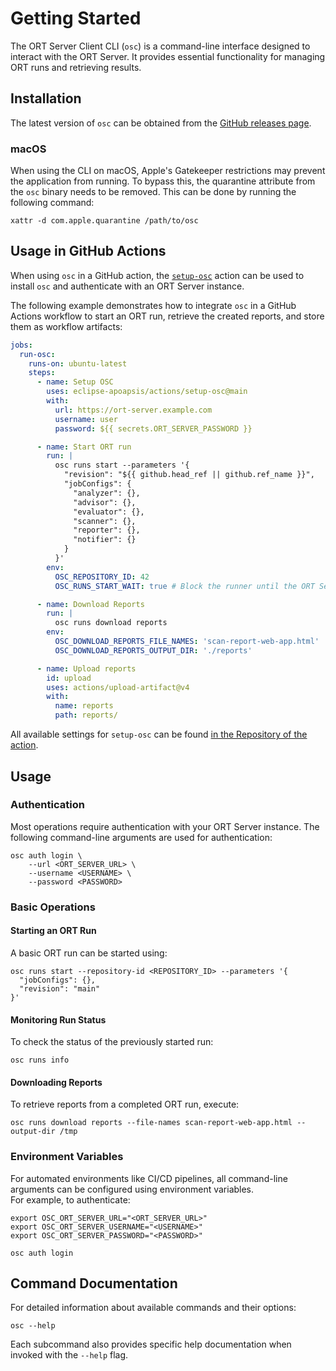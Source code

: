 # Getting Started

The ORT Server Client CLI (`osc`) is a command-line interface designed to interact with the ORT Server. It provides essential functionality for managing ORT runs and retrieving results.

## Installation

The latest version of `osc` can be obtained from the [GitHub releases page](https://github.com/eclipse-apoapsis/ort-server/releases/latest).

### macOS

When using the CLI on macOS, Apple's Gatekeeper restrictions may prevent the application from running.
To bypass this, the quarantine attribute from the `osc` binary needs to be removed.
This can be done by running the following command:

```shell
xattr -d com.apple.quarantine /path/to/osc
```

## Usage in GitHub Actions

When using `osc` in a GitHub action, the [`setup-osc`](https://github.com/eclipse-apoapsis/actions/setup-osc) action can be used to install `osc` and authenticate with an ORT Server instance.

The following example demonstrates how to integrate `osc` in a GitHub Actions workflow to start an ORT run, retrieve the created reports, and store them as workflow artifacts:

```yaml
jobs:
  run-osc:
    runs-on: ubuntu-latest
    steps:
      - name: Setup OSC
        uses: eclipse-apoapsis/actions/setup-osc@main
        with:
          url: https://ort-server.example.com
          username: user
          password: ${{ secrets.ORT_SERVER_PASSWORD }}

      - name: Start ORT run
        run: |
          osc runs start --parameters '{
            "revision": "${{ github.head_ref || github.ref_name }}",
            "jobConfigs": {
              "analyzer": {},
              "advisor": {},
              "evaluator": {},
              "scanner": {},
              "reporter": {},
              "notifier": {}
            }
          }'
        env:
          OSC_REPOSITORY_ID: 42
          OSC_RUNS_START_WAIT: true # Block the runner until the ORT Server run is finished.

      - name: Download Reports
        run: |
          osc runs download reports
        env:
          OSC_DOWNLOAD_REPORTS_FILE_NAMES: 'scan-report-web-app.html'
          OSC_DOWNLOAD_REPORTS_OUTPUT_DIR: './reports'

      - name: Upload reports
        id: upload
        uses: actions/upload-artifact@v4
        with:
          name: reports
          path: reports/
```

All available settings for `setup-osc` can be found [in the Repository of the action](https://github.com/eclipse-apoapsis/actions).

## Usage

### Authentication

Most operations require authentication with your ORT Server instance. The following command-line arguments are used for authentication:

```shell
osc auth login \
    --url <ORT_SERVER_URL> \
    --username <USERNAME> \
    --password <PASSWORD>
```

### Basic Operations

#### Starting an ORT Run

A basic ORT run can be started using:

```shell
osc runs start --repository-id <REPOSITORY_ID> --parameters '{
  "jobConfigs": {},
  "revision": "main"
}'
```

#### Monitoring Run Status

To check the status of the previously started run:

```shell
osc runs info
```

#### Downloading Reports

To retrieve reports from a completed ORT run, execute:

```shell
osc runs download reports --file-names scan-report-web-app.html --output-dir /tmp
```

### Environment Variables

For automated environments like CI/CD pipelines, all command-line arguments can be configured using environment variables.  
For example, to authenticate:

```shell
export OSC_ORT_SERVER_URL="<ORT_SERVER_URL>"
export OSC_ORT_SERVER_USERNAME="<USERNAME>"
export OSC_ORT_SERVER_PASSWORD="<PASSWORD>"

osc auth login
```

## Command Documentation

For detailed information about available commands and their options:

```shell
osc --help
```

Each subcommand also provides specific help documentation when invoked with the `--help` flag.
